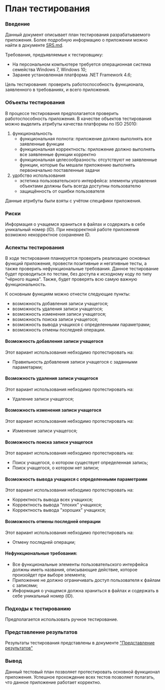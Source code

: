 # План тестирования
### Введение

Данный документ описывает план тестирования разрабатываемого приложения. Более подробную информацию о приложении можно найти в документе [SRS.md](https://github.com/DaniilNaumenko/Electronic_Diary/blob/master/ProjectDocumentation/SoftwareRequirmentsSpecification%20(ru).md#3).

Требования, предъявляемые к тестировщику:
   + На персональном компьютере требуется операционная система семейства Windows 7, Windows 10;
   + Заранее установленная платформа .NET Framework 4.6;
   
Цель тестирования: проверить работоспособность функционала, заявленного в требованиях, и всего приложения.

### Объекты тестирования

В процессе тестирования предполагается проверить работоспособность приложения.
В качестве объектов тестирования можно выделить атрибуты качества платформы по ISO 25010:

1) функциональность
   + функциональная полнота: приложение должно выполнять все заявленные функции
   + функциональная корректность: приложение должно выполнять все заявленные функции корректно
   + функциональная целесообразность: отсутствуют не заявленные функции, которые бы мешали приложению выполнять первоначально поставленные задачи
2) удобство использования
   + эстетика пользовательского интерфейса: элементы управления объектами должны быть всегда доступны пользователю
   + защищённость от ошибки пользователя
   
Данные атрибуты были взяты с учётом специфики приложения.

### Риски

Информация о учащемся храниться в файлах и содержать в себе уникальный номер (ID). При некорректной работе приложения возможно некорректное сохранение ID.

### Аспекты тестирования

В ходе тестирования планируется проверить реализацию основных функций приложения, провести позитивные и негативные тесты, а также проверить нефункциональные требования.
Данное тестирование будет проводиться по тестам, без доступа к исходному коду по типу "чёрного ящика". Также, будет проверять всю самую важную функциональность.

К основным функциям можно отнести следующие пункты:
* возможность добавления записи учащегося;
* возможность удаления записи учащегося;
* возможность изменения записи учащегося;
* возможность поиска записи учащегося;
* возможность вывода учащихся с определенными параметрами;
* возможность отмены последней операции.

#### Возможность добавления записи учащегося
Этот вариант использования небходимо протестировать на:
* Правильность добавления записи учащегося с заданными параметарми;

#### Возможность удаления записи учащегося
Этот вариант использования небходимо протестировать на:
* Удаление записи учащегося;

#### Возможность изменения записи учащегося
Этот вариант использования небходимо протестировать на:
* Изменение записи учащегося;

#### Возможность поиска записи учащегося
Этот вариант использования небходимо протестировать на:
* Поиск учащегося, о котором существует определенная запись;
* Поиск учащегося, о котором нет записи;

#### Возможность вывода учащихся с определенными параметрами
Этот вариант использования небходимо протестировать на:
* Корректность вывода всех учащихся;
* Корректность вывода "плохих" учащихся;
* Корректность вывода "хороших" учащихся;

#### Возможность отмены последней операции
Этот вариант использования небходимо протестировать на:
* Отмену последней операции;

#### Нефункциональные требования:
* Все функциональные элементы пользовательского интерфейса должны иметь названия, описывающие действие, которое произойдет при выборе элемента;
* Приложение не должно ограничивать доступ пользователя к файлам с записями;
* Информация о учащемся должна храниться в файлах и содержать в себе уникальный номер (ID).

###  Подходы к тестированию

Предполагается использовать ручное тестирование.

### Представление результатов

Результаты тестирования представлены в документе ["Представление результатов"](https://github.com/DaniilNaumenko/Electronic_Diary/blob/master/Tests/Test%20Check.md)

### Вывод

Данный тестовый план позволяет протестировать основной функционал приложения. Успешное прохождение всех тестов позволяет полагать, что данное приложение работает корректно.
